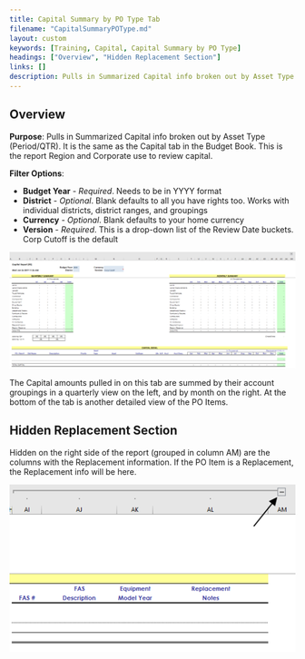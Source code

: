 ```yaml
---
title: Capital Summary by PO Type Tab
filename: "CapitalSummaryPOType.md"
layout: custom
keywords: [Training, Capital, Capital Summary by PO Type]
headings: ["Overview", "Hidden Replacement Section"]
links: []
description: Pulls in Summarized Capital info broken out by Asset Type (Period/QTR). It is the same as the Capital tab in the Budget Book. This is the report Region and Corporate use to review capital.
---
```


## Overview

**Purpose**:  Pulls in Summarized Capital info broken out by Asset Type (Period/QTR). It is the same as the Capital tab in the Budget Book. This is the report Region and Corporate use to review capital.

**Filter Options**:

* **Budget Year** - *Required*. Needs to be in YYYY format
* **District** - *Optional*. Blank defaults to all you have rights too. Works with individual districts, district ranges, and groupings
* **Currency** - *Optional*. Blank defaults to your home currency
* **Version** - *Required*. This is a drop-down list of the Review Date buckets. Corp Cutoff is the default

![](/images/WCNTraining/Capital/CapitalSummaryPOType_FullView.png)

The Capital amounts pulled in on this tab are summed by their account groupings in a quarterly view on the left, and by month on the right. At the bottom of the tab is another detailed view of the PO Items.

## Hidden Replacement Section

Hidden on the right side of the report (grouped in column AM) are the columns with the Replacement information. If the PO Item is a Replacement, the Replacement info will be here.

![](/images/WCNTraining/Capital/CapitalSummaryPOType_ReplacementSection.png)
